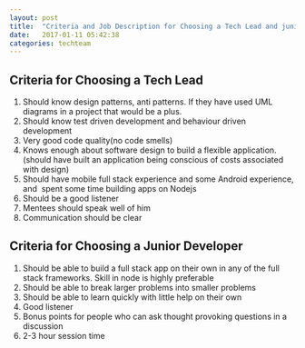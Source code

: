 ```yaml
---
layout: post
title:  "Criteria and Job Description for Choosing a Tech Lead and junior developer"
date:   2017-01-11 05:42:38
categories: techteam
---
```


## Criteria for Choosing a Tech Lead
1. Should know design patterns, anti patterns. If they have used UML diagrams in a project that would be a plus. 
2. Should know test driven development and behaviour driven development 
3. Very good code quality(no code smells)
4. Knows enough about software design to build a flexible application.(should have built an application being conscious of costs associated with design)
5. Should have mobile full stack experience and some Android experience, and  spent some time building apps on Nodejs
6. Should be a good listener
7. Mentees should speak well of him
8. Communication should be clear


## Criteria for Choosing a Junior Developer
1. Should be able to build a full stack app on their own in any of the full stack frameworks. Skill in node is highly preferable
2. Should be able to break larger problems into smaller problems
3. Should be able to learn quickly with little help on their own
4. Good listener
5. Bonus points for people who can ask thought provoking questions in a discussion
6. 2-3 hour session time
